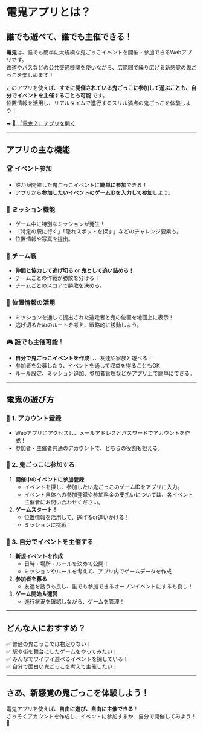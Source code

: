 # 電鬼アプリとは？

## **誰でも遊べて、誰でも主催できる！**
**電鬼**は、誰でも簡単に大規模な鬼ごっこイベントを開催・参加できるWebアプリです。  
鉄道やバスなどの公共交通機関を使いながら、広範囲で繰り広げる新感覚の鬼ごっこを楽しめます！

このアプリを使えば、**すでに開催されている鬼ごっこに参加して遊ぶことも、自分でイベントを主催することも可能** です。  
位置情報を活用し、リアルタイムで進行するスリル満点の鬼ごっこを体験しよう！

➡ [🚀 「電鬼２」アプリを開く](https://traffic-tag-game.web.app/)  

---

## **アプリの主な機能**

### 🏆 **イベント参加**
- 誰かが開催した鬼ごっこイベントに**簡単に参加**できる！
- アプリから**参加したいイベントのゲームIDを入力して参加**しよう。

### 🎲 **ミッション機能**
- ゲーム中に特別なミッションが発生！
- 「特定の駅に行く」「隠れスポットを探す」などのチャレンジ要素も。
- 位置情報や写真を提出。

### 🤝 **チーム戦**
- **仲間と協力して逃げ切る or 鬼として追い詰める！**
- チームごとの作戦が勝敗を分ける！
- チームごとのスコアで勝敗を決める。

### 📍 **位置情報の活用**
- ミッションを通して提出された逃走者と鬼の位置を地図上に表示！
- 逃げ切るためのルートを考え、戦略的に移動しよう。

### 🎮 **誰でも主催可能！**
- **自分で鬼ごっこイベントを作成**し、友達や家族と遊べる！
- 参加者を公募したり、イベントを通して収益を得ることもOK
- ルール設定、ミッション追加、参加者管理などがアプリ上で簡単にできる。

---

## **電鬼の遊び方**
### **🔹 1. アカウント登録**
- Webアプリにアクセスし、メールアドレスとパスワードでアカウントを作成！
- 参加者・主催者共通のアカウントで、どちらの役割も担える。

### **🔹 2. 鬼ごっこに参加する**
1. **開催中のイベントに参加登録**  
   - イベントを探し、参加したい鬼ごっこのゲームIDをアプリに入力。
   - イベント自体への参加登録や参加料金の支払いについては、各イベント主催者にお問い合わせください。
2. **ゲームスタート！**  
   - 位置情報を活用して、逃げるor追いかける！
   - ミッションに挑戦！

### **🔹 3. 自分でイベントを主催する**
1. **新規イベントを作成**  
   - 日時・場所・ルールを決めて公開！
   - ミッションやルールを考えて、アプリ内でゲームデータを作成
2. **参加者を募る**  
   - 友達を誘うも良し、誰でも参加できるオープンイベントにするも良し！
3. **ゲーム開始＆運営**  
   - 進行状況を確認しながら、ゲームを管理！

---

## **どんな人におすすめ？**
✅ 普通の鬼ごっこでは物足りない！  
✅ 駅や街を舞台にしたゲームをやってみたい！  
✅ みんなでワイワイ遊べるイベントを探している！  
✅ 自分で面白い鬼ごっこを考えて主催したい！  

---

## **さあ、新感覚の鬼ごっこを体験しよう！**
電鬼アプリを使えば、**自由に遊び、自由に主催できる**！  
さっそくアカウントを作成し、イベントに参加するか、自分で開催してみよう！🎉
